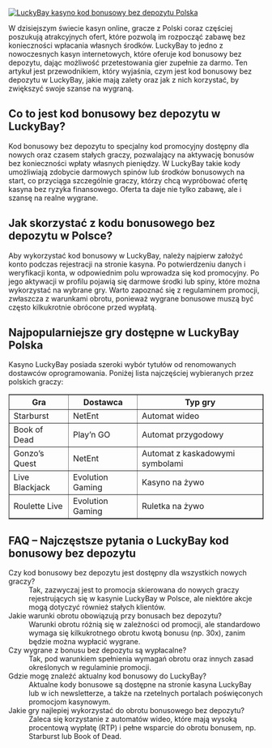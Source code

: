 [![LuckyBay kasyno kod bonusowy bez depozytu Polska](https://123-caf.pages.dev/gitsignup.png)](https://vrmoo.ru/Bt82HjjY)

<div>     <p>W dzisiejszym świecie kasyn online, gracze z Polski coraz częściej poszukują atrakcyjnych ofert, które pozwolą im rozpocząć zabawę bez konieczności wpłacania własnych środków. LuckyBay to jedno z nowoczesnych kasyn internetowych, które oferuje kod bonusowy bez depozytu, dając możliwość przetestowania gier zupełnie za darmo. Ten artykuł jest przewodnikiem, który wyjaśnia, czym jest kod bonusowy bez depozytu w LuckyBay, jakie mają zalety oraz jak z nich korzystać, by zwiększyć swoje szanse na wygraną.</p>    <h2>Co to jest kod bonusowy bez depozytu w LuckyBay?</h2>   <p>Kod bonusowy bez depozytu to specjalny kod promocyjny dostępny dla nowych oraz czasem stałych graczy, pozwalający na aktywację bonusów bez konieczności wpłaty własnych pieniędzy. W LuckyBay takie kody umożliwiają zdobycie darmowych spinów lub środków bonusowych na start, co przyciąga szczególnie graczy, którzy chcą wypróbować ofertę kasyna bez ryzyka finansowego. Oferta ta daje nie tylko zabawę, ale i szansę na realne wygrane.</p>    <h2>Jak skorzystać z kodu bonusowego bez depozytu w Polsce?</h2>   <p>Aby wykorzystać kod bonusowy w LuckyBay, należy najpierw założyć konto podczas rejestracji na stronie kasyna. Po potwierdzeniu danych i weryfikacji konta, w odpowiednim polu wprowadza się kod promocyjny. Po jego aktywacji w profilu pojawią się darmowe środki lub spiny, które można wykorzystać na wybrane gry. Warto zapoznać się z regulaminem promocji, zwłaszcza z warunkami obrotu, ponieważ wygrane bonusowe muszą być często kilkukrotnie obrócone przed wypłatą.</p>    <h2>Najpopularniejsze gry dostępne w LuckyBay Polska</h2>   <p>Kasyno LuckyBay posiada szeroki wybór tytułów od renomowanych dostawców oprogramowania. Poniżej lista najczęściej wybieranych przez polskich graczy:</p>    <table border="1" cellpadding="5" cellspacing="0">     <thead>       <tr>         <th>Gra</th>         <th>Dostawca</th>         <th>Typ gry</th>       </tr>     </thead>     <tbody>       <tr>         <td>Starburst</td>         <td>NetEnt</td>         <td>Automat wideo</td>       </tr>       <tr>         <td>Book of Dead</td>         <td>Play’n GO</td>         <td>Automat przygodowy</td>       </tr>       <tr>         <td>Gonzo’s Quest</td>         <td>NetEnt</td>         <td>Automat z kaskadowymi symbolami</td>       </tr>       <tr>         <td>Live Blackjack</td>         <td>Evolution Gaming</td>         <td>Kasyno na żywo</td>       </tr>       <tr>         <td>Roulette Live</td>         <td>Evolution Gaming</td>         <td>Ruletka na żywo</td>       </tr>     </tbody>   </table>    <h2>FAQ – Najczęstsze pytania o LuckyBay kod bonusowy bez depozytu</h2>   <dl>     <dt>Czy kod bonusowy bez depozytu jest dostępny dla wszystkich nowych graczy?</dt>     <dd>Tak, zazwyczaj jest to promocja skierowana do nowych graczy rejestrujących się w kasynie LuckyBay w Polsce, ale niektóre akcje mogą dotyczyć również stałych klientów.</dd>      <dt>Jakie warunki obrotu obowiązują przy bonusach bez depozytu?</dt>     <dd>Warunki obrotu różnią się w zależności od promocji, ale standardowo wymaga się kilkukrotnego obrotu kwotą bonusu (np. 30x), zanim będzie można wypłacić wygrane.</dd>      <dt>Czy wygrane z bonusu bez depozytu są wypłacalne?</dt>     <dd>Tak, pod warunkiem spełnienia wymagań obrotu oraz innych zasad określonych w regulaminie promocji.</dd>      <dt>Gdzie mogę znaleźć aktualny kod bonusowy do LuckyBay?</dt>     <dd>Aktualne kody bonusowe są dostępne na stronie kasyna LuckyBay lub w ich newsletterze, a także na rzetelnych portalach poświęconych promocjom kasynowym.</dd>      <dt>Jakie gry najlepiej wykorzystać do obrotu bonusowego bez depozytu?</dt>     <dd>Zaleca się korzystanie z automatów wideo, które mają wysoką procentową wypłatę (RTP) i pełne wsparcie do obrotu bonusem, np. Starburst lub Book of Dead.</dd>   </dl> </div>